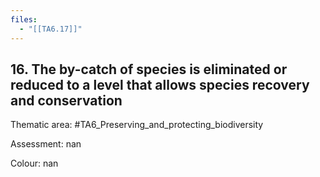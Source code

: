 ```yaml
---
files:
  - "[[TA6.17]]"
---
```

## 16. The by-catch of species is eliminated or reduced to a level that allows species recovery and conservation 

Thematic area: #TA6_Preserving_and_protecting_biodiversity

Assessment: nan

Colour: nan